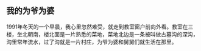 ## 我的为爷为婆  
1991年冬天的一个早晨，我心里忽然难受，就走到教室窗户前向外看。教室在三楼，坐北朝南，楼北面是一片熟悉的菜地，菜地北边是一条被叫做古墓沟的深沟，沟里常年流水，过了沟就是一片村庄，为爷为婆和舅舅们就生活在那里。

